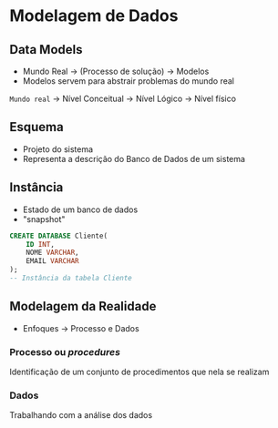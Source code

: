 # Modelagem de Dados

## Data Models

- Mundo Real -> (Processo de solução) -> Modelos
- Modelos servem para abstrair problemas do mundo real

`Mundo real` -> Nível Conceitual -> Nível Lógico -> Nível físico

## Esquema

- Projeto do sistema
- Representa a descrição do Banco de Dados de um sistema

## Instância

- Estado de um banco de dados
- "snapshot"

```sql
CREATE DATABASE Cliente(
    ID INT,
    NOME VARCHAR,
    EMAIL VARCHAR
);
-- Instância da tabela Cliente
```

## Modelagem da Realidade

- Enfoques -> Processo e Dados

### Processo ou _procedures_

Identificação de um conjunto de procedimentos que nela se realizam

### Dados

Trabalhando com a análise dos dados
